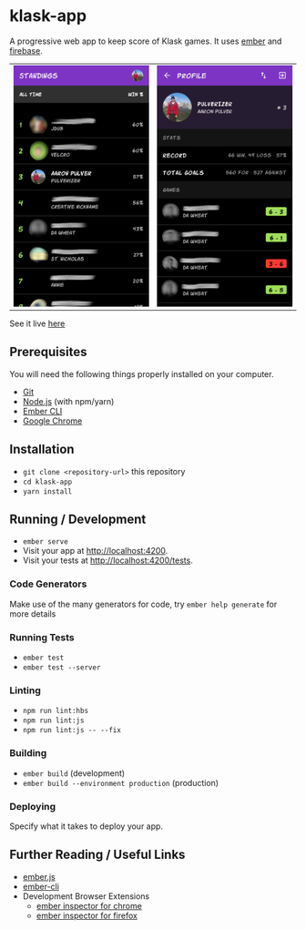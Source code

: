 # klask-app

A progressive web app to keep score of Klask games. It uses [ember](https://emberjs.com/) and [firebase](https://firebase.google.com/). 

<table>
<tr><td>
<img src="images/standings.png" width=300/>
</td><td>
<img src="images/profile.png" width=300/>
</tr>
</table>

See it live [here](https://portland-leaderboard.web.app)

## Prerequisites

You will need the following things properly installed on your computer.

* [Git](https://git-scm.com/)
* [Node.js](https://nodejs.org/) (with npm/yarn)
* [Ember CLI](https://ember-cli.com/)
* [Google Chrome](https://google.com/chrome/)

## Installation

* `git clone <repository-url>` this repository
* `cd klask-app`
* `yarn install`

## Running / Development

* `ember serve`
* Visit your app at [http://localhost:4200](http://localhost:4200).
* Visit your tests at [http://localhost:4200/tests](http://localhost:4200/tests).

### Code Generators

Make use of the many generators for code, try `ember help generate` for more details

### Running Tests

* `ember test`
* `ember test --server`

### Linting

* `npm run lint:hbs`
* `npm run lint:js`
* `npm run lint:js -- --fix`

### Building

* `ember build` (development)
* `ember build --environment production` (production)

### Deploying

Specify what it takes to deploy your app.

## Further Reading / Useful Links

* [ember.js](https://emberjs.com/)
* [ember-cli](https://ember-cli.com/)
* Development Browser Extensions
  * [ember inspector for chrome](https://chrome.google.com/webstore/detail/ember-inspector/bmdblncegkenkacieihfhpjfppoconhi)
  * [ember inspector for firefox](https://addons.mozilla.org/en-US/firefox/addon/ember-inspector/)
